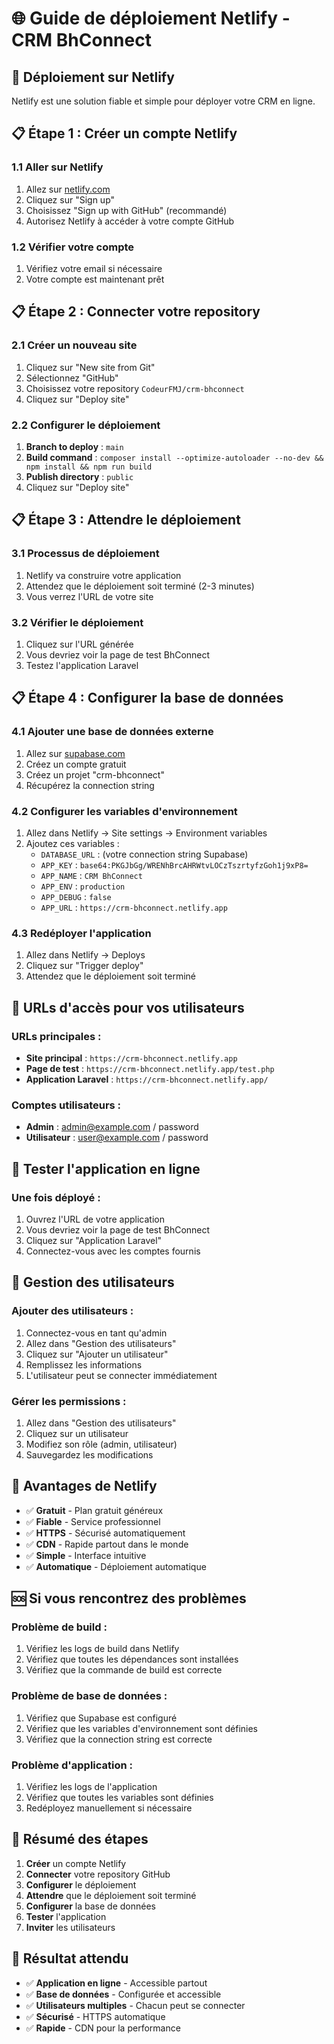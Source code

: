 # 🌐 Guide de déploiement Netlify - CRM BhConnect

## 🚀 **Déploiement sur Netlify**

Netlify est une solution fiable et simple pour déployer votre CRM en ligne.

## 📋 **Étape 1 : Créer un compte Netlify**

### **1.1 Aller sur Netlify**
1. Allez sur [netlify.com](https://netlify.com)
2. Cliquez sur "Sign up"
3. Choisissez "Sign up with GitHub" (recommandé)
4. Autorisez Netlify à accéder à votre compte GitHub

### **1.2 Vérifier votre compte**
1. Vérifiez votre email si nécessaire
2. Votre compte est maintenant prêt

## 📋 **Étape 2 : Connecter votre repository**

### **2.1 Créer un nouveau site**
1. Cliquez sur "New site from Git"
2. Sélectionnez "GitHub"
3. Choisissez votre repository `CodeurFMJ/crm-bhconnect`
4. Cliquez sur "Deploy site"

### **2.2 Configurer le déploiement**
1. **Branch to deploy** : `main`
2. **Build command** : `composer install --optimize-autoloader --no-dev && npm install && npm run build`
3. **Publish directory** : `public`
4. Cliquez sur "Deploy site"

## 📋 **Étape 3 : Attendre le déploiement**

### **3.1 Processus de déploiement**
1. Netlify va construire votre application
2. Attendez que le déploiement soit terminé (2-3 minutes)
3. Vous verrez l'URL de votre site

### **3.2 Vérifier le déploiement**
1. Cliquez sur l'URL générée
2. Vous devriez voir la page de test BhConnect
3. Testez l'application Laravel

## 📋 **Étape 4 : Configurer la base de données**

### **4.1 Ajouter une base de données externe**
1. Allez sur [supabase.com](https://supabase.com)
2. Créez un compte gratuit
3. Créez un projet "crm-bhconnect"
4. Récupérez la connection string

### **4.2 Configurer les variables d'environnement**
1. Allez dans Netlify → Site settings → Environment variables
2. Ajoutez ces variables :
   - `DATABASE_URL` : (votre connection string Supabase)
   - `APP_KEY` : `base64:PKGJbGg/WRENhBrcAHRWtvLOCzTszrtyfzGoh1j9xP8=`
   - `APP_NAME` : `CRM BhConnect`
   - `APP_ENV` : `production`
   - `APP_DEBUG` : `false`
   - `APP_URL` : `https://crm-bhconnect.netlify.app`

### **4.3 Redéployer l'application**
1. Allez dans Netlify → Deploys
2. Cliquez sur "Trigger deploy"
3. Attendez que le déploiement soit terminé

## 🎯 **URLs d'accès pour vos utilisateurs**

### **URLs principales :**
- **Site principal** : `https://crm-bhconnect.netlify.app`
- **Page de test** : `https://crm-bhconnect.netlify.app/test.php`
- **Application Laravel** : `https://crm-bhconnect.netlify.app/`

### **Comptes utilisateurs :**
- **Admin** : admin@example.com / password
- **Utilisateur** : user@example.com / password

## 🧪 **Tester l'application en ligne**

### **Une fois déployé :**
1. Ouvrez l'URL de votre application
2. Vous devriez voir la page de test BhConnect
3. Cliquez sur "Application Laravel"
4. Connectez-vous avec les comptes fournis

## 🔧 **Gestion des utilisateurs**

### **Ajouter des utilisateurs :**
1. Connectez-vous en tant qu'admin
2. Allez dans "Gestion des utilisateurs"
3. Cliquez sur "Ajouter un utilisateur"
4. Remplissez les informations
5. L'utilisateur peut se connecter immédiatement

### **Gérer les permissions :**
1. Allez dans "Gestion des utilisateurs"
2. Cliquez sur un utilisateur
3. Modifiez son rôle (admin, utilisateur)
4. Sauvegardez les modifications

## 🎉 **Avantages de Netlify**

- ✅ **Gratuit** - Plan gratuit généreux
- ✅ **Fiable** - Service professionnel
- ✅ **HTTPS** - Sécurisé automatiquement
- ✅ **CDN** - Rapide partout dans le monde
- ✅ **Simple** - Interface intuitive
- ✅ **Automatique** - Déploiement automatique

## 🆘 **Si vous rencontrez des problèmes**

### **Problème de build :**
1. Vérifiez les logs de build dans Netlify
2. Vérifiez que toutes les dépendances sont installées
3. Vérifiez que la commande de build est correcte

### **Problème de base de données :**
1. Vérifiez que Supabase est configuré
2. Vérifiez que les variables d'environnement sont définies
3. Vérifiez que la connection string est correcte

### **Problème d'application :**
1. Vérifiez les logs de l'application
2. Vérifiez que toutes les variables sont définies
3. Redéployez manuellement si nécessaire

## 📝 **Résumé des étapes**

1. **Créer** un compte Netlify
2. **Connecter** votre repository GitHub
3. **Configurer** le déploiement
4. **Attendre** que le déploiement soit terminé
5. **Configurer** la base de données
6. **Tester** l'application
7. **Inviter** les utilisateurs

## 🎉 **Résultat attendu**

- ✅ **Application en ligne** - Accessible partout
- ✅ **Base de données** - Configurée et accessible
- ✅ **Utilisateurs multiples** - Chacun peut se connecter
- ✅ **Sécurisé** - HTTPS automatique
- ✅ **Rapide** - CDN pour la performance

